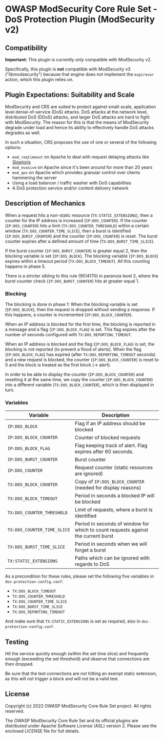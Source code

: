 # OWASP ModSecurity Core Rule Set - DoS Protection Plugin (ModSecurity v2)

## Compatibility

**Important:** This plugin is currently *only* compatible with ModSecurity v2.

Specifically, this plugin is **not** compatible with ModSecurity v3 ("libmodsecurity") because that engine does not implement the `expirevar` action, which this plugin relies on.

## Plugin Expectations: Suitability and Scale

ModSecurity and CRS are suited to protect against small-scale, application level denial-of-service (DoS) attacks. DoS attacks at the network level, distributed DoS (DDoS) attacks, and larger DoS attacks are hard to fight with ModSecurity. The reason for this is that the means of ModSecurity degrade under load and hence its ability to effectively handle DoS attacks degrades as well.

In such a situation, CRS proposes the use of one or several of the following options:

- `mod_reqtimeout` on Apache to deal with request delaying attacks like [Slowloris](https://en.wikipedia.org/wiki/Slowloris_(computer_security))
- `mod_evasive` on Apache since it's been around for more than 20 years
- `mod_qos` on Apache which provides granular control over clients hammering the server
- Using a load balancer / traffic washer with DoS capabilities
- A DoS protection service and/or content delivery network

## Description of Mechanics

When a request hits a non-static resource (`TX:STATIC_EXTENSIONS`), then a counter for the IP address is increased (`IP:DOS_COUNTER`). If the counter (`IP:DOS_COUNTER`) hits a limit (`TX:DOS_COUNTER_THRESHOLD`) within a certain window (`TX:DOS_COUNTER_TIME_SLICE`), then a burst is identified (`IP:DOS_BURST_COUNTER`) and the counter (`IP:DOS_COUNTER`) is reset. The burst counter expires after a defined amount of time (`TX:DOS_BURST_TIME_SLICE`).

If the burst counter (`IP:DOS_BURST_COUNTER`) is greater equal 2, then the blocking variable is set (`IP:DOS_BLOCK`). The blocking variable (`IP:DOS_BLOCK`) expires within a timeout period (`TX:DOS_BLOCK_TIMEOUT`). All this counting happens in phase 5.

There is a stricter sibling to this rule (9514170) in paranoia level 2, where the burst counter check (`IP:DOS_BURST_COUNTER`) hits at greater equal 1.

### Blocking

The blocking is done in phase 1: When the blocking variable is set (`IP:DOS_BLOCK`), then the request is dropped without sending a response. If this happens, a counter is incremented (`IP:DOS_BLOCK_COUNTER`).

When an IP address is blocked for the first time, the blocking is reported in a message and a flag (`IP:DOS_BLOCK_FLAG`) is set. This flag expires after the number of seconds configured with `TX:DOS_REPORTING_TIMEOUT`.

When an IP address is blocked and the flag (`IP:DOS_BLOCK_FLAG`) is set, the blocking is not reported (to prevent a flood of alerts). When the flag (`IP:DOS_BLOCK_FLAG`) has expired (after `TX:DOS_REPORTING_TIMEOUT` seconds) and a new request is blocked, the counter (`IP:DOS_BLOCK_COUNTER`) is reset to 0 and the block is treated as the first block (-> alert).

In order to be able to display the counter (`IP:DOS_BLOCK_COUNTER`) and resetting it at the same time, we copy the counter (`IP:DOS_BLOCK_COUNTER`) into a different variable (`TX:DOS_BLOCK_COUNTER`), which is then displayed in turn.

### Variables

| Variable                   | Description                                                                          |
| -------------------------- | ------------------------------------------------------------------------------------ |
| `IP:DOS_BLOCK`             | Flag if an IP address should be blocked                                              |
| `IP:DOS_BLOCK_COUNTER`     | Counter of blocked requests                                                          |
| `IP:DOS_BLOCK_FLAG`        | Flag keeping track of alert. Flag expires after 60 seconds.                          |
| `IP:DOS_BURST_COUNTER`     | Burst counter                                                                        |
| `IP:DOS_COUNTER`           | Request counter (static resources are ignored)                                       |
| `TX:DOS_BLOCK_COUNTER`     | Copy of `IP:DOS_BLOCK_COUNTER` (needed for display reasons)                          |
| `TX:DOS_BLOCK_TIMEOUT`     | Period in seconds a blocked IP will be blocked                                       |
| `TX:DOS_COUNTER_THRESHOLD` | Limit of requests, where a burst is identified                                       |
| `TX:DOS_COUNTER_TIME_SLICE`| Period in seconds of window for which to count requests against the current burst    |
| `TX:DOS_BURST_TIME_SLICE`  | Period in seconds when we will forget a burst                                        |
| `TX:STATIC_EXTENSIONS`     | Paths which can be ignored with regards to DoS                                       |

As a precondition for these rules, please set the following five variables in `dos-protection-config.conf`:

- `TX:DOS_BLOCK_TIMEOUT`
- `TX:DOS_COUNTER_THRESHOLD`
- `TX:DOS_COUNTER_TIME_SLICE`
- `TX:DOS_BURST_TIME_SLICE`
- `TX:DOS_REPORTING_TIMEOUT`

And make sure that `TX:STATIC_EXTENSIONS` is set as required, also in `dos-protection-config.conf`.

## Testing

Hit the service quickly enough (within the set time slice) and frequently enough (exceeding the set threshold) and observe that connections are then dropped.

Be sure that the test connections are _not_ hitting an exempt static extension, as this will not trigger a block and will not be a valid test.

## License

Copyright (c) 2022 OWASP ModSecurity Core Rule Set project. All rights reserved.

The OWASP ModSecurity Core Rule Set and its official plugins are distributed under Apache Software License (ASL) version 2. Please see the enclosed LICENSE file for full details.
